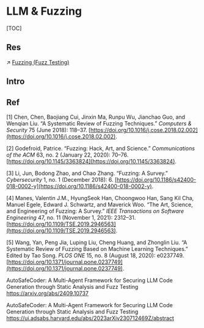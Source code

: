 # LLM & Fuzzing

[TOC]



## Res
↗ [Fuzzing (Fuzz Testing)](../../../CyberSecurity/🏰%20Cybersecurity%20Basics%20&%20InfoSec/🍦%20Software%20Security/🐒%20Software%20Vulnerability%20&%20Weakness/Vulnerability%20Disclosure（漏洞挖掘）/Fuzzing%20(Fuzz%20Testing)/Fuzzing%20(Fuzz%20Testing).md)



## Intro


## Ref
[1] Chen, Chen, Baojiang Cui, Jinxin Ma, Runpu Wu, Jianchao Guo, and Wenqian Liu. “A Systematic Review of Fuzzing Techniques.” _Computers & Security_ 75 (June 2018): 118–37. [https://doi.org/10.1016/j.cose.2018.02.002](https://doi.org/10.1016/j.cose.2018.02.002).

[2] Godefroid, Patrice. “Fuzzing: Hack, Art, and Science.” _Communications of the ACM_ 63, no. 2 (January 22, 2020): 70–76. [https://doi.org/10.1145/3363824](https://doi.org/10.1145/3363824).

[3] Li, Jun, Bodong Zhao, and Chao Zhang. “Fuzzing: A Survey.” _Cybersecurity_ 1, no. 1 (December 2018): 6. [https://doi.org/10.1186/s42400-018-0002-y](https://doi.org/10.1186/s42400-018-0002-y).

[4] Manes, Valentin J.M., HyungSeok Han, Choongwoo Han, Sang Kil Cha, Manuel Egele, Edward J. Schwartz, and Maverick Woo. “The Art, Science, and Engineering of Fuzzing: A Survey.” _IEEE Transactions on Software Engineering_ 47, no. 11 (November 1, 2021): 2312–31. [https://doi.org/10.1109/TSE.2019.2946563](https://doi.org/10.1109/TSE.2019.2946563).

[5] Wang, Yan, Peng Jia, Luping Liu, Cheng Huang, and Zhonglin Liu. “A Systematic Review of Fuzzing Based on Machine Learning Techniques.” Edited by Tao Song. _PLOS ONE_ 15, no. 8 (August 18, 2020): e0237749. [https://doi.org/10.1371/journal.pone.0237749](https://doi.org/10.1371/journal.pone.0237749).

AutoSafeCoder: A Multi-Agent Framework for Securing LLM Code Generation through Static Analysis and Fuzz Testing
https://arxiv.org/abs/2409.10737

AutoSafeCoder: A Multi-Agent Framework for Securing LLM Code Generation through Static Analysis and Fuzz Testing
https://ui.adsabs.harvard.edu/abs/2023arXiv230712469Z/abstract